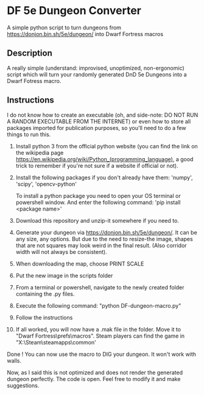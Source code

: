 # DF 5e Dungeon Converter
 A simple python script to turn dungeons from https://donjon.bin.sh/5e/dungeon/ into Dwarf Fortress macros

## Description
A really simple (understand: improvised, unoptimized, non-ergonomic) script which will turn your randomly generated DnD 5e Dungeons into a Dwarf Fotress macro.

## Instructions
I do not know how to create an executable (oh, and side-note: DO NOT RUN A RANDOM EXECUTABLE FROM THE INTERNET) or even how to store all packages imported for publication purposes, so you'll need to do a few things to run this.

1. Install python 3 from the official python website (you can find the link on the wikipedia page https://en.wikipedia.org/wiki/Python_(programming_language), a good trick to remember if you're not sure if a website if official or not).

2. Install the following packages if you don't already have them:
   'numpy',
   'scipy',
   'opencv-python'
   
   To install a python package you need to open your OS terminal or powershell window. And enter the following command: 'pip install \<package name\>'

3. Download this repository and unzip-it somewhere if you need to.

4. Generate your dungeon via https://donjon.bin.sh/5e/dungeon/. It can be any size, any options. But due to the need to resize-the image, shapes that are not squares may look weird in the final result. (Also corridor width will not always be consistent).

5. When downloading the map, choose PRINT SCALE

6. Put the new image in the scripts folder

7. From a terminal or powershell, navigate to the newly created folder containing the .py files.

8. Execute the following command: "python DF-dungeon-macro.py"

9. Follow the instructions

10. If all worked, you will now have a .mak file in the folder. Move it to "Dwarf Fortress\prefs\macros". Steam players can find the game in "X:\Steam\steamapps\common\'

Done ! You can now use the macro to DIG your dungeon. It won't work with walls. 

Now, as I said this is not optimized and does not render the generated dungeon perfectly. The code is open. Feel free to modify it and make suggestions.

